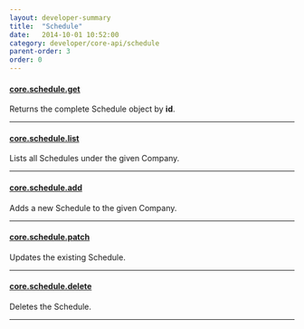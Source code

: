 ```yaml
---
layout: developer-summary
title:  "Schedule"
date:   2014-10-01 10:52:00
category: developer/core-api/schedule
parent-order: 3
order: 0
---
```


#### [core.schedule.get]({{site.hashTag}}developer/core-api/schedule/core.schedule.get)

Returns the complete Schedule object by **id**.

***

#### [core.schedule.list]({{site.hashTag}}developer/core-api/schedule/core.schedule.list)

Lists all Schedules under the given Company.

***

#### [core.schedule.add]({{site.hashTag}}developer/core-api/schedule/core.schedule.add)

Adds a new Schedule to the given Company.

***

#### [core.schedule.patch]({{site.hashTag}}developer/core-api/schedule/core.schedule.patch)

Updates the existing Schedule.

***

#### [core.schedule.delete]({{site.hashTag}}developer/core-api/schedule/core.schedule.delete)

Deletes the Schedule.

***